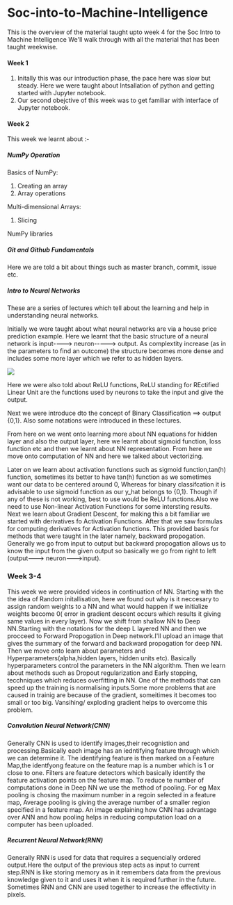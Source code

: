 # Soc-into-to-Machine-Intelligence

This is the overview of the material taught upto week 4 for the Soc Intro to Machine Intelligence
We'll walk through with all the material that has been taught weekwise.

#### Week 1

1. Initally this was our introduction phase, the pace here was slow but steady. Here we were taught about Intsallation of python and getting started with Jupyter notebook.
2. Our second obejctive of this week was to get familiar with interface of Jupyter notebook.

#### Week 2
This week we learnt about :-
##### NumPy Operation
Basics of NumPy:
1. Creating an array
2. Array operations

Multi-dimensional Arrays:
1. Slicing

NumPy libraries

##### Git and Github Fundamentals
Here we are told a bit about things such as master branch, commit, issue etc. 
##### Intro to Neural Networks
 
These are a series of lectures which tell about the learning and help in understanding neural networks.

Initially we were taught about what neural networks are via a house price prediction example. Here we learnt that the basic structure of a neural network is input----> neuron-----> output.
As complextity increase (as in the parameters to  find an outcome) the structure becomes more dense and includes some more layer which we refer to as hidden layers.

<img src = "https://otexts.com/fpp2/nnet2.png">

Here we were also told about ReLU functions, ReLU standing for REctified Linear Unit are the functions used by neurons to take the input and give the output.

Next we were introduce dto the concept of Binary Classification ==> output {0,1}.
Also some notations were introduced in these lectures.

From here on we went onto learning more about NN equations for hidden layer and also the output layer, here we learnt about sigmoid function, loss function etc and then we learnt about NN representation.
From here we move onto computation of NN and here we talked about vectorizing.

Later on we learn about activation functions such as sigmoid function,tan(h) function, sometimes its better to have tan(h) function as we sometimes want our data to be centered around 0, Whereas for binary classifcation it is advisable to use sigmoid function as our y_hat belongs to {0,1}. Though if any of these is not working, best to use would be ReLU functions.Also we need to use Non-linear Activation Functions for some intersting results.
Next we learn about Gradient Descent, for making this a bit familiar we started with derivatives fo Activation Functions. After that we saw formulas for computing derivatives for Activation functions. This provided basis for methods that were taught in the later namely, backward propogation. Generally we go from input to output but backward propogation allows us to know the input from the given output so basically we go from right to left (output---> neuron--->input).

### Week 3-4

This week we were provided videos in continuation of NN. Starting with the the idea of Random initallisation, here we found out why is it neccesary to assign random weights to a NN and what would happen if we initialize weights become 0( error in gradient descent occurs which results it giving same values in every layer).
Now we shift from shallow NN to Deep NN.Starting with the notations for the deep L layered NN and then we procceed to Forward Propogation in Deep network.I'll upload an image that gives the summary of the forward and backward propogation for deep NN.
Then we move onto learn about parameters and Hyperparameters(alpha,hidden layers, hidden units etc). Basically hyperparameters control the parameters in the NN algorithm.
Then we learn about methods such as  Dropout regularization and Early stopping, tecchniques which reduces overfitting in NN. One of the methods that can speed up the training is normalising inputs.Some more problems that are caused in trainig are because of the gradient, someitimes it becomes too small or too big. Vansihing/ exploding gradient helps to overcome this problem.




##### Convolution Neural Network(CNN)

Generally CNN is used to identify images,their recognistion and processing.Basically each image has an iedntifying feature through which we can determine it. The identifying feature is then marked on a Feature Map,the identfyong feature on the feature map is a number which is 1 or close to one. Filters are feature detectors which basically identify the feature activation points on the feature map. To reduce te number of computations done in Deep NN we use the method of pooling. For eg Max pooling is chosing the maximum number in a regoin selected in a feature map, Average pooling is giving the average number of a smaller region specified in a feature map.
An image explaining how CNN has advantage over ANN and how pooling helps in reducing computation load on a computer has been uploaded.

##### Recurrent Neural Network(RNN)
Generally RNN is used for data that requires a sequencially ordered output.Here the output of the previous step acts as input to current step.RNN is like storing memory as in it remembers data from the previous knowledge given to it and uses it when it is required further in the future.
Sometimes RNN and CNN are used together to increase the effectivity in pixels.
